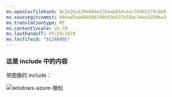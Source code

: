 ```yaml
---
ms.openlocfilehash: 8c2e2bcb30e084e2354ab834ceac74482278c8b9
ms.sourcegitcommit: 60dad5aa0d85db790553e537bf8ac34ee3289ba3
ms.translationtype: MT
ms.contentlocale: zh-CN
ms.lasthandoff: 05/29/2019
ms.locfileid: "61268905"
---
```

### <a name="this-is-content-within-the-include"></a>这是 include 中的内容
带图像的 include：

![windows-azure-徽标](./media/example-include-images/windows-azure.png)

